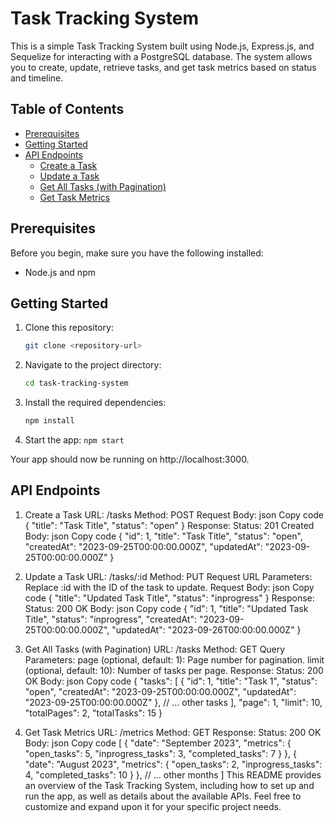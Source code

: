 # Task Tracking System

This is a simple Task Tracking System built using Node.js, Express.js, and Sequelize for interacting with a PostgreSQL database. The system allows you to create, update, retrieve tasks, and get task metrics based on status and timeline.

## Table of Contents

- [Prerequisites](#prerequisites)
- [Getting Started](#getting-started)
- [API Endpoints](#api-endpoints)
  - [Create a Task](#create-a-task)
  - [Update a Task](#update-a-task)
  - [Get All Tasks (with Pagination)](#get-all-tasks-with-pagination)
  - [Get Task Metrics](#get-task-metrics)

## Prerequisites

Before you begin, make sure you have the following installed:

- Node.js and npm

## Getting Started

1. Clone this repository:

   ```bash
   git clone <repository-url>
   ```

2. Navigate to the project directory:
   ```bash
   cd task-tracking-system
   ```
3. Install the required dependencies:

   ```bash
   npm install
   ```

4. Start the app:
   `npm start`

Your app should now be running on http://localhost:3000.

## API Endpoints

1. Create a Task
   URL: /tasks
   Method: POST
   Request Body:
   json
   Copy code
   {
   "title": "Task Title",
   "status": "open"
   }
   Response:
   Status: 201 Created
   Body:
   json
   Copy code
   {
   "id": 1,
   "title": "Task Title",
   "status": "open",
   "createdAt": "2023-09-25T00:00:00.000Z",
   "updatedAt": "2023-09-25T00:00:00.000Z"
   }

2. Update a Task
   URL: /tasks/:id
   Method: PUT
   Request URL Parameters: Replace :id with the ID of the task to update.
   Request Body:
   json
   Copy code
   {
   "title": "Updated Task Title",
   "status": "inprogress"
   }
   Response:
   Status: 200 OK
   Body:
   json
   Copy code
   {
   "id": 1,
   "title": "Updated Task Title",
   "status": "inprogress",
   "createdAt": "2023-09-25T00:00:00.000Z",
   "updatedAt": "2023-09-26T00:00:00.000Z"
   }

3. Get All Tasks (with Pagination)
   URL: /tasks
   Method: GET
   Query Parameters:
   page (optional, default: 1): Page number for pagination.
   limit (optional, default: 10): Number of tasks per page.
   Response:
   Status: 200 OK
   Body:
   json
   Copy code
   {
   "tasks": [
   {
   "id": 1,
   "title": "Task 1",
   "status": "open",
   "createdAt": "2023-09-25T00:00:00.000Z",
   "updatedAt": "2023-09-25T00:00:00.000Z"
   },
   // ... other tasks
   ],
   "page": 1,
   "limit": 10,
   "totalPages": 2,
   "totalTasks": 15
   }

4. Get Task Metrics
   URL: /metrics
   Method: GET
   Response:
   Status: 200 OK
   Body:
   json
   Copy code
   [
   {
   "date": "September 2023",
   "metrics": {
   "open_tasks": 5,
   "inprogress_tasks": 3,
   "completed_tasks": 7
   }
   },
   {
   "date": "August 2023",
   "metrics": {
   "open_tasks": 2,
   "inprogress_tasks": 4,
   "completed_tasks": 10
   }
   },
   // ... other months
   ]
   This README provides an overview of the Task Tracking System, including how to set up and run the app, as well as details about the available APIs. Feel free to customize and expand upon it for your specific project needs.
